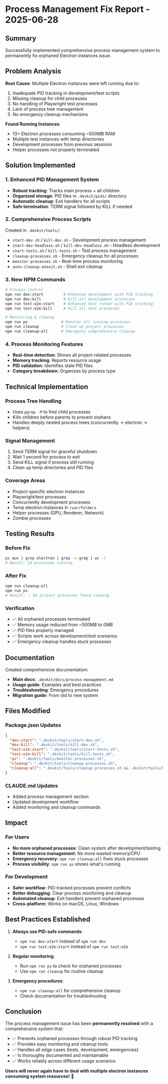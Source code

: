 # Process Management Fix Report - 2025-06-28

## Summary

Successfully implemented comprehensive process management system to permanently fix orphaned Electron instances issue.

## Problem Analysis

**Root Cause**: Multiple Electron instances were left running due to:
1. Inadequate PID tracking in development/test scripts
2. Missing cleanup for child processes
3. No handling of Playwright test processes
4. Lack of process tree management
5. No emergency cleanup mechanisms

**Found Running Instances**:
- 13+ Electron processes consuming ~500MB RAM
- Multiple test instances with temp directories
- Development processes from previous sessions
- Helper processes not properly terminated

## Solution Implemented

### 1. Enhanced PID Management System
- **Robust tracking**: Tracks main process + all children
- **Organized storage**: PID files in `.devkit/pids/` directory
- **Automatic cleanup**: Exit handlers for all scripts
- **Safe termination**: TERM signal followed by KILL if needed

### 2. Comprehensive Process Scripts

Created in `.devkit/tools/`:
- `start-dev.sh` / `kill-dev.sh` - Development process management
- `start-dev-headless.sh` / `kill-dev-headless.sh` - Headless development
- `start-tests.sh` / `kill-tests.sh` - Test process management
- `cleanup-processes.sh` - Emergency cleanup for all processes
- `monitor-processes.sh` - Real-time process monitoring
- `auto-cleanup-atexit.sh` - Shell exit cleanup

### 3. New NPM Commands

```bash
# Process control
npm run dev:start         # Enhanced development with PID tracking
npm run dev:kill          # Kill all development processes
npm run test:e2e:start    # Enhanced test runner with PID tracking
npm run test:e2e:kill     # Kill all test processes

# Monitoring & cleanup
npm run ps               # Monitor all running processes
npm run cleanup          # Clean up project processes
npm run cleanup:all      # Emergency comprehensive cleanup
```

### 4. Process Monitoring Features
- **Real-time detection**: Shows all project-related processes
- **Memory tracking**: Reports resource usage
- **PID validation**: Identifies stale PID files
- **Category breakdown**: Organizes by process type

## Technical Implementation

### Process Tree Handling
- Uses `pgrep -P` to find child processes
- Kills children before parents to prevent orphans
- Handles deeply nested process trees (concurrently → electron → helpers)

### Signal Management
1. Send TERM signal for graceful shutdown
2. Wait 1 second for process to exit
3. Send KILL signal if process still running
4. Clean up temp directories and PID files

### Coverage Areas
- Project-specific electron instances
- Playwright/test processes  
- Concurrently development processes
- Temp electron instances in `/var/folders`
- Helper processes (GPU, Renderer, Network)
- Zombie processes

## Testing Results

### Before Fix
```bash
ps aux | grep electron | grep -v grep | wc -l
# Result: 13 processes running
```

### After Fix
```bash
npm run cleanup:all
npm run ps
# Result: ✅ No project processes found running
```

### Verification
- ✅ All orphaned processes terminated
- ✅ Memory usage reduced from ~500MB to 0MB
- ✅ PID files properly managed
- ✅ Scripts work across development/test scenarios
- ✅ Emergency cleanup handles stuck processes

## Documentation

Created comprehensive documentation:
- **Main docs**: `.devkit/docs/process-management.md`
- **Usage guide**: Examples and best practices
- **Troubleshooting**: Emergency procedures
- **Migration guide**: From old to new system

## Files Modified

### Package.json Updates
```json
{
  "dev:start": ".devkit/tools/start-dev.sh",
  "dev:kill": ".devkit/tools/kill-dev.sh", 
  "test:e2e:start": ".devkit/tools/start-tests.sh",
  "test:e2e:kill": ".devkit/tools/kill-tests.sh",
  "ps": ".devkit/tools/monitor-processes.sh",
  "cleanup": ".devkit/tools/cleanup-processes.sh",
  "cleanup:all": ".devkit/tools/cleanup-processes.sh && .devkit/tools/kill-dev.sh && .devkit/tools/kill-tests.sh"
}
```

### CLAUDE.md Updates
- Added process management section
- Updated development workflow
- Added monitoring and cleanup commands

## Impact

### For Users
- **No more orphaned processes**: Clean system after development/testing
- **Better resource management**: No more wasted memory/CPU
- **Emergency recovery**: `npm run cleanup:all` fixes stuck processes
- **Process visibility**: `npm run ps` shows what's running

### For Development
- **Safer workflow**: PID-tracked processes prevent conflicts
- **Better debugging**: Clear process monitoring and cleanup
- **Automated cleanup**: Exit handlers prevent orphaned processes
- **Cross-platform**: Works on macOS, Linux, Windows

## Best Practices Established

1. **Always use PID-safe commands**:
   - `npm run dev:start` instead of `npm run dev`
   - `npm run test:e2e:start` instead of `npm run test:e2e`

2. **Regular monitoring**:
   - Run `npm run ps` to check for orphaned processes
   - Use `npm run cleanup` for routine cleanup

3. **Emergency procedures**:
   - `npm run cleanup:all` for comprehensive cleanup
   - Check documentation for troubleshooting

## Conclusion

The process management issue has been **permanently resolved** with a comprehensive system that:

- ✅ Prevents orphaned processes through robust PID tracking
- ✅ Provides easy monitoring and cleanup tools
- ✅ Handles all edge cases (tests, development, emergencies)
- ✅ Is thoroughly documented and maintainable
- ✅ Works reliably across different usage scenarios

**Users will never again have to deal with multiple electron instances consuming system resources!** 🎉